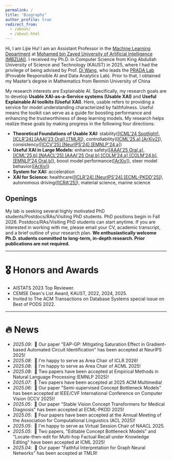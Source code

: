 ```yaml
---
permalink: /
title: "Biography"
author_profile: true
redirect_from: 
  - /about/
  - /about.html
---
```


Hi, I am Lijie Hu! I am an Assistant Professor in the <a href="https://mbzuai.ac.ae/research-department/machine-learning-department/">Machine Learning Department</a> at <a href="https://mbzuai.ac.ae/"> Mohamed bin Zayed University of Artificial Intelligence (MBZUAI)</a>. I received my Ph.D. in Computer Science from King Abdullah University of Science and Technology (KAUST) in 2025, where I had the privilege of being advised by Prof. <a href="https://shao3wangdi.github.io/">Di Wang</a>, who leads the <a href="https://pradalab1.github.io/">PRADA Lab</a> (Provable Responsible AI and Data Analytics Lab). Prior to that, I obtained my Master’s degree in Mathematics from Renmin University of China

My research interests are Explainable AI. Specifically, my research goals are to develop <b>Usable XAI-as-a-Service systems (Usable XAI)</b> and <b>Useful Explainable AI toolkits (Useful XAI)</b>. Here, usable refers to providing a service for model understanding characterized by faithfulness. Useful means the toolkit can serve as a guide for boosting performance and enhancing the trustworthiness of deep learning models. My research helps realize these goals by making progress in the following four directions:

- <b>Theoretical Foundations of Usable XAI:</b> stability(<a href="https://openreview.net/pdf?id=YdwwWRX20q">[ICML'24 Spotlight]</a>,<a href="https://openreview.net/pdf?id=rp0EdI8X4e">[ICLR'24]</a>,<a href="https://ojs.aaai.org/index.php/AAAI/article/view/26517">[AAAI'23 Oral]</a>,<a href="https://openreview.net/forum?id=Y8EspxaksH">[TMLR]</a>), controllability(<a href="https://arxiv.org/abs/2411.11667">[ICML'25,a]</a>,<a href="https://arxiv.org/abs/2405.15476" >[ArXiv2]</a>), consistency(<a href="https://arxiv.org/abs/2406.18992">[ICCV'25]</a>,<a href="https://arxiv.org/abs/2410.21494">[NeurIPS'24]</a>,<a href="https://arxiv.org/pdf/2410.06606">[EMNLP'24,a]</a>)
- <b>Useful XAI in Large Models:</b> enhance safety(<a href="https://ojs.aaai.org/index.php/AAAI/article/view/34710">[AAAI'25 Oral,a]</a>,<a href="https://arxiv.org/abs/2410.06331">[ICML'25,b]</a>,<a href="https://arxiv.org/pdf/2502.09022">[NAACL'25]</a>,<a href="https://arxiv.org/abs/2311.17695" >[AAAI'25 Oral,b]</a>,<a href="https://openreview.net/forum?id=Nd950RAcCW#discussion">[COLM'24,a]</a>,<a href="https://openreview.net/forum?id=FX4fUThO9H#discussion">[COLM'24,b]</a>,<a href="https://arxiv.org/pdf/2410.06606">[EMNLP'24 Oral,b]</a>), boost model performance(<a href="https://openreview.net/pdf?id=yrnrvfXFaV">[ArXiv]</a>), steer model behavior(<a href="https://arxiv.org/pdf/2410.03595">[ArXiv]</a>)
- <b>System for XAI:</b> acceleration
- <b>XAI for Science:</b> healthcare(<a href="https://openreview.net/pdf?id=rp0EdI8X4e">[ICLR'24]</a>,<a href="https://arxiv.org/abs/2410.21494">[NeurIPS'24]</a>,<a href="https://arxiv.org/abs/2506.05286">[ECML-PKDD'25]</a>), autonomous driving(<a href="https://arxiv.org/abs/2409.10330">[ICRA'25]</a>), material science, marine science

<!-- For privacy-preserving machine learning, I mainly focused on private statistical estimation(<a href="https://jmlr.org/papers/v24/21-0523.html">[JMLR,a]</a>,<a href="https://jmlr.org/papers/v25/22-0079.html">[JMLR,b]</a>,<a href="https://arxiv.org/abs/2010.13520">[ECAI'23]</a>,<a href="https://proceedings.mlr.press/v206/hu23a/hu23a.pdf">[AISTATS'23]</a>,<a href="https://ieeexplore.ieee.org/stamp/stamp.jsp?tp=&arnumber=10314000">[TKDE]</a>,<a href="https://dl.acm.org/doi/abs/10.1145/3517804.3524144">[PODS'22]</a>,<a href="https://proceedings.mlr.press/v167/su22a/su22a.pdf">[ALT'22]</a>) and its application to natural language models(<a href="https://arxiv.org/abs/2410.08027">[EMNLP'24 Oral,c]</a>,<a href="https://aclanthology.org/2024.findings-eacl.33/">[EACL'24]</a>).-->

## Openings

My lab is seeking several highly motivated PhD students/Postdocs/RAs/Visiting PhD students. PhD positions begin in Fall 2026. Postdocs/RAs/Visiting PhD students can start anytime. If you are interested in working with me, please email your CV, academic transcript, and a brief outline of your research plan. <b> We enthusiastically welcome Ph.D. students committed to long-term, in-depth research. Prior publications are not required. </b>

<hr />


# 🎖 Honors and Awards

- AISTATS 2023 Top Reviewer.
- CEMSE Dean's List Award, KAUST, 2022, 2024, 2025.
- Invited to The ACM Transactions on Database Systems special issue on Best of PODS 2022.


<hr />

# 🔥 News
- *2025.09*: &nbsp;🎉 Our paper "EAP-GP: Mitigating Saturation Effect in Gradient-based Automated Circuit Identification" has been accepted at NeurIPS 2025!
- *2025.08*: &nbsp;🎉 I'm happy to serve as Area Chair of ICLR 2026!
- *2025.08*: &nbsp;🎉 I'm happy to serve as Area Chair of ACML 2025!
- *2025.08*: &nbsp;🎉 Two papers have been accepted at Empirical Methods in Natural Language Processing (EMNLP 2025)!
- *2025.07*: &nbsp;🎉 Two papers have been accepted at 2025 ACM Multimedia!
- *2025.06*: &nbsp;🎉 Our paper "Semi-supervised Concept Bottleneck Models" has been accepted at IEEE/CVF International Conference on Computer Vision (ICCV 2025)!
- *2025.05*: &nbsp;🎉 Our paper "Stable Vision Concept Transformers for Medical Diagnosis" has been accepted at ECML-PKDD 2025!
- *2025.05*: &nbsp;🎉 Four papers have been accepted at the Annual Meeting of the Association for Computational Linguistics (ACL 2025)!
- *2025.05*: &nbsp;🎉 I'm happy to serve as Virtual Session Chair of NAACL 2025.
- *2025.05*: &nbsp;🎉 Two papers, "Editable Concept Bottleneck Models" and "Locate-then-edit for Multi-hop Factual Recall under Knowledge Editing" have been accepted at ICML 2025!
- *2025.04*: &nbsp;🎉 Our paper "Faithful Interpretation for Graph Neural Networks" has been accepted at TMLR!


<!-- *2025.01*: &nbsp;🎉 Four papers have been accepted: one to ICRA 2025, one to IEEE TKDE, one to NAACL 2025, and one to ICLR 2025!
- *2025.01*: &nbsp;🎉 Two papers are selected as Oral Presentation in AAAI 2025, see you in Philadelphia!
- *2024.12*: &nbsp;🎉 We’re excited to announce the <a href="https://aaai.org/conference/aaai/aaai-25/hackathon/">AAAI 2025 Hackathon!</a>
- *2024.12*: &nbsp;🎉 Two papers have been accepted at AAAI 2025!
- *2024.10*: &nbsp;🎉 Two papers are selected as Oral Presentation in EMNLP 2024, see you in Miami!
- *2024.09*: &nbsp;🎉 Our paper "Towards Multi-dimensional Explanation Alignment for Medical Classification" has been accepted at The Conference on Neural Information Processing Systems (NeurIPS 2024)!
- *2024.09*: &nbsp;🎉 Three papers (2 Main, 1 Findings) have been accepted at the 2024 Conference on Empirical Methods in Natural Language Processing (EMNLP 2024)!
- *2024.07*: &nbsp;🎉 Our paper "SATO: Stable Text-to-Motion Framework" has been accepted at The 32nd ACM Multimedia Conference (ACM MM 2024)!
- *2024.07*: &nbsp;🎉 Two papers have been accepted at The 1st Conference on Language Modeling (COLM 2024)!
- *2024.05*: &nbsp;🎉 Our paper "Improving Interpretation Faithfulness for Vision Transformers" has been accepted at The 41st International Conference on Machine Learning (ICML 2024)!
- *2024.04*: &nbsp;🎉 Our paper "Faster Rates of Differentially Private Stochastic Convex Optimization" has been accepted by the Journal of Machine Learning Research (JMLR)!
- *2024.03*: &nbsp;🎉 I am honored to receive the ICLR 2024 Travel Grant.
- *2024.02*: &nbsp;🎉 I am honored to have been elected to the AAAI Student Committee!
- *2024.01*: &nbsp;🎉 Our paper "Differentially Private Natural Language Models: Recent Advances and Future Directions" has been accepted at the 18th Conference of the European Chapter of the Association for Computational Linguistics (EACL 2024)! 
- *2024.01*: &nbsp;🎉 Our paper "Faithful Vision-Language Interpretation via Concept Bottleneck Models" has been accepted at the 12th International Conference on Learning Representations (ICLR 2024)!
- *2023.10*: &nbsp;🎉 Our paper "Nearly Optimal Rates of Privacy-preserving Sparse Generalized Eigenvalue Problem" has been accepted at IEEE Transactions on Knowledge and Data Engineering (TKDE)!
- *2023.07*: &nbsp;🎉 Our paper "Finite Sample Guarantees of Differentially Private Expectation Maximization Algorithm" has been accepted at the 26th European Conference on Artificial Intelligence (ECAI 2023)!
- *2023.05*: &nbsp;🎉 Our paper "Generalized Linear Models in Non-interactive Local Differential Privacy with Public Data" has been accepted by the Journal of Machine Learning Research (JMLR)!
- *2023.05*: &nbsp;🎉 Our proposal "Towards Faithful Transformers and Attention Mechanisms," Co-PIs with Prof. Di Wang, has been granted by SDAIA-KAUST Center of Excellence in Data Science and AI (SDAIA-KAUST) $53,326 USD. Thanks to SDAIA-KAUST! -->
